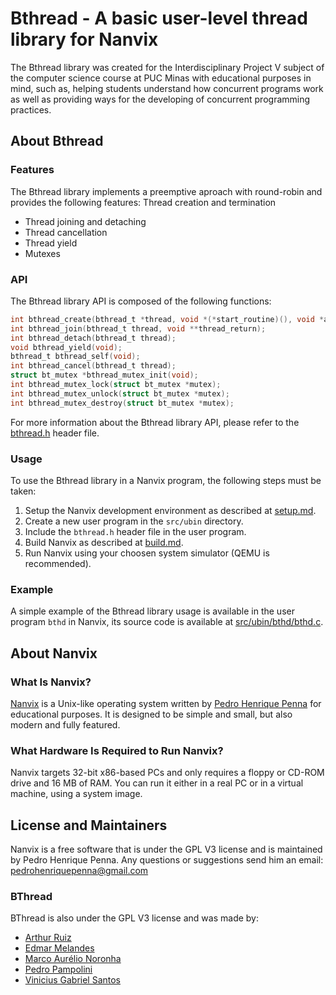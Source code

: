 # Bthread - A basic user-level thread library for Nanvix

The Bthread library was created for the Interdisciplinary Project V subject
of the computer science course at PUC Minas with educational purposes in mind,
such as, helping students understand how concurrent programs work
as well as providing ways for the developing of concurrent programming practices.

## About Bthread

### Features
The Bthread library implements a preemptive aproach with round-robin 
and provides the following features:
Thread creation and termination
* Thread joining and detaching
* Thread cancellation
* Thread yield
* Mutexes

### API
The Bthread library API is composed of the following functions:

```c
int bthread_create(bthread_t *thread, void *(*start_routine)(), void *arg);
int bthread_join(bthread_t thread, void **thread_return);
int bthread_detach(bthread_t thread);
void bthread_yield(void);
bthread_t bthread_self(void);
int bthread_cancel(bthread_t thread);
struct bt_mutex *bthread_mutex_init(void);
int bthread_mutex_lock(struct bt_mutex *mutex);
int bthread_mutex_unlock(struct bt_mutex *mutex);
int bthread_mutex_destroy(struct bt_mutex *mutex);
```

For more information about the Bthread library API, please refer to the [bthread.h](include/bthread.h) header file.

### Usage
To use the Bthread library in a Nanvix program, the following steps must be taken:

1. Setup the Nanvix development environment as described at [setup.md](doc/setup.md).
2. Create a new user program in the `src/ubin` directory.
3. Include the `bthread.h` header file in the user program.
4. Build Nanvix as described at [build.md](doc/build.md).
5. Run Nanvix using your choosen system simulator (QEMU is recommended).

### Example
A simple example of the Bthread library usage is available in the user program `bthd` in Nanvix,
its source code is available at [src/ubin/bthd/bthd.c](src/ubin/bthd/bthd.c).

## About Nanvix

### What Is Nanvix?

[Nanvix](https://github.com/nanvix/nanvix) is a Unix-like operating system written by [Pedro Henrique
Penna](https://github.com/ppenna) for educational purposes. It is designed to be
simple and small, but also modern and fully featured.

### What Hardware Is Required to Run Nanvix?

Nanvix targets 32-bit x86-based PCs and only requires a floppy or
CD-ROM drive and 16 MB of RAM. You can run it either in a real PC
or in a virtual machine, using a system image.

## License and Maintainers

Nanvix is a free software that is under the GPL V3 license and is
maintained by Pedro Henrique Penna. Any questions or suggestions send him an
email: <pedrohenriquepenna@gmail.com>

### BThread

BThread is also under the GPL V3 license and was made by:

- [Arthur Ruiz](https://github.com/ArthurSRuiz)
- [Edmar Melandes](https://github.com/Lexizz7)
- [Marco Aurélio Noronha](https://github.com/marconoronha)
- [Pedro Pampolini](https://github.com/PedroPampolini)
- [Vinicius Gabriel Santos](https://github.com/ravixr)
